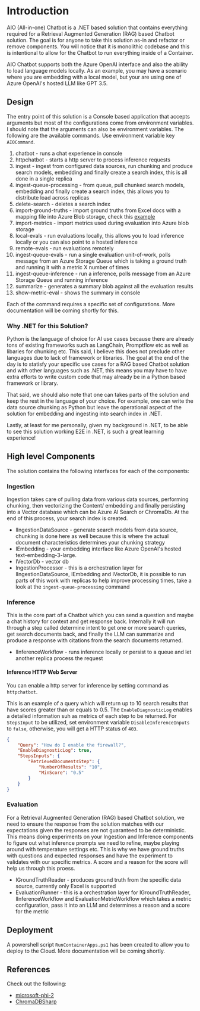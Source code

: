 # Introduction

AIO (All-in-one) Chatbot is a .NET based solution that contains everything required for a Retrieval Augmented Generation (RAG) based Chatbot solution. The goal is for anyone to take this solution as-in and refactor or remove components. You will notice that it is monolithic codebase and this is intentional to allow for the Chatbot to run everything inside of a Container.

AIO Chatbot supports both the Azure OpenAI interface and also the ability to load language models locally. As an example, you may have a scenario where you are embedding with a local model, but your are using one of Azure OpenAI's hosted LLM like GPT 3.5.

## Design

The entry point of this solution is a Console based application that accepts arguments but most of the configurations come from environment variables. I should note that the arguments can also be environment variables. The following are the available commands. Use environment variable key `AIOCommand`.

1. chatbot - runs a chat experience in console
1. httpchatbot - starts a http server to process inference requests
1. ingest - ingest from configured data sources, run chunking and produce search models, embedding and finally create a search index, this is all done in a single replica
1. ingest-queue-processing - from queue, pull chunked search models, embedding and finally create a search index, this allows you to distribute load across replicas
1. delete-search - deletes a search index
1. import-ground-truths - import ground truths from Excel docs with a mapping file into Azure Blob storage, check this [example](./Examples/import-ground-truths/README.md)
1. import-metrics - import metrics used during evaluation into Azure blob storage
1. local-evals - run evaluations locally, this allows you to load inference locally or you can also point to a hosted inference
1. remote-evals - run evaluations remotely
1. ingest-queue-evals - run a single evaluation unit-of-work, polls message from an Azure Storage Queue which is taking a ground truth and running it with a metric X number of times
1. ingest-queue-inference - run a inference, polls message from an Azure Storage Queue and running inference
1. summarize - generates a summary blob against all the evaluation results
1. show-metric-eval - shows the summary in console

Each of the command requires a specific set of configurations. More documentation will be coming shortly for this.

### Why .NET for this Solution?

Python is the language of choice for AI use cases because there are already tons of existing frameworks such as LangChain, Promptflow etc as well as libaries for chunking etc. This said, I believe this does not preclude other languages due to lack of framework or libraries. The goal at the end of the day is to statisfy your specific use cases for a RAG based Chatbot solution and with other languages such as .NET, this means you may have to have extra efforts to write custom code that may already be in a Python based framework or library.

That said, we should also note that one can takes parts of the solution and keep the rest in the language of your choice. For example, one can write the data source chunking as Python but leave the operational aspect of the solution for embedding and ingesting into search index in .NET.

Lastly, at least for me personally, given my background in .NET, to be able to see this solution working E2E in .NET, is such a great learning experience!

## High level Components

The solution contains the following interfaces for each of the components:

### Ingestion

Ingestion takes care of pulling data from various data sources, performing chunking, then vectorizing the Content/ embedding and finally persisting into a Vector database which can be Azure AI Search or ChromaDb. At the end of this process, your search index is created.

* IIngestionDataSource - generate search models from data source, chunking is done here as well because this is where the actual document characteristics determines your chunking strategy
* IEmbedding - your embedding interface like Azure OpenAI's hosted text-embedding-3-large.
* IVectorDb - vector db
* IngestionProcessor - this is a orchestration layer for IIngestionDataSource, IEmbedding and IVectorDb, it is possible to run parts of this work with replicas to help improve processing times, take a look at the `ingest-queue-processing` command

### Inference

This is the core part of a Chatbot which you can send a question and maybe a chat history for context and get response back. Internally it will run through a step called determine intent to get one or more search queries, get search documents back, and finally the LLM can summarize and produce a response with citations from the search documents returned.

* IInferenceWorkflow - runs inference locally or persist to a queue and let another replica process the request

#### Inference HTTP Web Server

You can enable a http server for inference by setting command as `httpchatbot`.

This is an example of a query which will return up to 10 search results that have scores greater than or equals to 0.5. The `EnableDiagnosticLog` enables a detailed information suh as metrics of each step to be returned. For `StepsInput` to be utilized, set environment variable `DisableInferenceInputs` to `false`, otherwise, you will get a HTTP status of `403`.

```json
{
    "Query": "How do I enable the firewall?",
    "EnableDiagnosticLog": true,
    "StepsInputs": {      
        "RetrievedDocumentsStep": {
            "NumberOfResults": "10",
            "MinScore": "0.5"
        }
    }
}
```

### Evaluation

For a Retrieval Augmented Generation (RAG) based Chatbot solution, we need to ensure the response from the solution matches with our expectations given the responses are not guaranteed to be deterministic. This means doing experiments on your Ingestion and Inference components to figure out what inference prompts we need to refine, maybe playing around with temperature settings etc. This is why we have ground truths with questions and expected responses and have the experiment to validates with our specific metrics. A score and a reason for the score will help us through this proess.

* IGroundTruthReader - produces ground truth from the specific data source, currently only Excel is supported
* EvaluationRunner - this is a orchestration layer for IGroundTruthReader, IInferenceWorkflow and EvaluationMetricWorkflow which takes a metric configuration, pass it into an LLM and determines a reason and a score for the metric

## Deployment

A powershell script `RunContainerApps.ps1` has been created to allow you to deploy to the Cloud. More documentation will be coming shortly.

## References

Check out the following:

* [microsoft-phi-2](https://huggingface.co/easynet/microsoft-phi-2-GGUF/tree/main)
* [ChromaDBSharp](https://github.com/ksanman/ChromaDBSharp)
